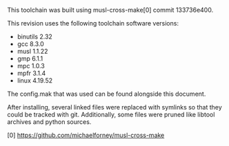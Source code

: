 This toolchain was built using musl-cross-make[0] commit 133736e400.

This revision uses the following toolchain software versions:

* binutils 2.32
* gcc 8.3.0
* musl 1.1.22
* gmp 6.1.1
* mpc 1.0.3
* mpfr 3.1.4
* linux 4.19.52

The config.mak that was used can be found alongside this document.

After installing, several linked files were replaced with symlinks so that they
could be tracked with git. Additionally, some files were pruned like libtool
archives and python sources.

[0] https://github.com/michaelforney/musl-cross-make
